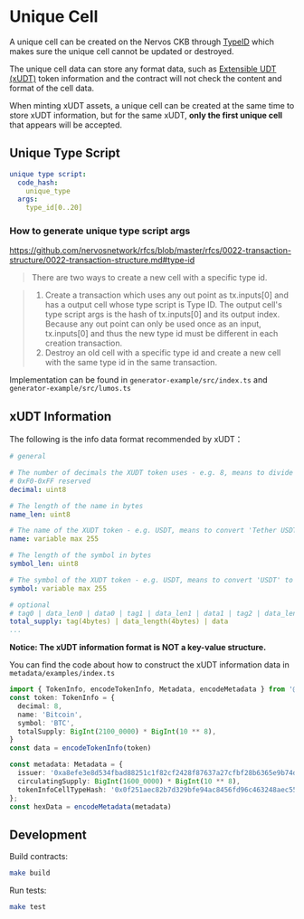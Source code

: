 # Unique Cell

A unique cell can be created on the Nervos CKB through [TypeID](https://github.com/nervosnetwork/rfcs/blob/master/rfcs/0022-transaction-structure/0022-transaction-structure.md#type-id) which makes sure the unique cell cannot be updated or destroyed. 

The unique cell data can store any format data, such as [Extensible UDT (xUDT)](https://github.com/nervosnetwork/rfcs/blob/master/rfcs/0052-extensible-udt/0052-extensible-udt.md) token information and the contract will not check the content and format of the cell data.

When minting xUDT assets, a unique cell can be created at the same time to store xUDT information, but for the same xUDT, **only the first unique cell** that appears will be accepted.

## Unique Type Script

```yaml
unique type script:
  code_hash: 
    unique_type
  args:
    type_id[0..20]
```

### How to generate unique type script args
https://github.com/nervosnetwork/rfcs/blob/master/rfcs/0022-transaction-structure/0022-transaction-structure.md#type-id

> There are two ways to create a new cell with a specific type id.

> 1. Create a transaction which uses any out point as tx.inputs[0] and has a output cell whose type script is Type ID. The output cell's type script args is the hash of tx.inputs[0] and its output index. Because any out point can only be used once as an input, tx.inputs[0] and thus the new type id must be different in each creation transaction.
> 2. Destroy an old cell with a specific type id and create a new cell with the same type id in the same transaction.

Implementation can be found in `generator-example/src/index.ts` and `generator-example/src/lumos.ts`

## xUDT Information

The following is the info data format recommended by xUDT：

```yaml
# general

# The number of decimals the XUDT token uses - e.g. 8, means to divide the token amount by 100000000 to get its user representation. 
# 0xF0-0xFF reserved
decimal: uint8  

# The length of the name in bytes
name_len: uint8

# The name of the XUDT token - e.g. USDT, means to convert 'Tether USDT' to hex form '0x5465746865722055534454'
name: variable max 255

# The length of the symbol in bytes
symbol_len: uint8

# The symbol of the XUDT token - e.g. USDT, means to convert 'USDT' to hex form '0x55534454'
symbol: variable max 255

# optional
# tag0 | data_len0 | data0 | tag1 | data_len1 | data1 | tag2 | data_len2 | data2
total_supply: tag(4bytes) | data_length(4bytes) | data
...

```
**Notice: The xUDT information format is NOT a key-value structure.**

You can find the code about how to construct the xUDT information data in `metadata/examples/index.ts`
```ts
import { TokenInfo, encodeTokenInfo, Metadata, encodeMetadata } from '@utxostack/metadata'
const token: TokenInfo = {
  decimal: 8,
  name: 'Bitcoin',
  symbol: 'BTC',
  totalSupply: BigInt(2100_0000) * BigInt(10 ** 8),
}
const data = encodeTokenInfo(token)

const metadata: Metadata = {
  issuer: '0xa8efe3e8d534fbad88251c1f82cf2428f87637a27cfbf28b6365e9b74d895d18',
  circulatingSupply: BigInt(1600_0000) * BigInt(10 ** 8),
  tokenInfoCellTypeHash: '0x0f251aec82b7d329bfe94ac8456fd96c463248aec5551b18fd215ca5dcb94be7',
};
const hexData = encodeMetadata(metadata)
```

## Development

Build contracts:

``` sh
make build
```

Run tests:

``` sh
make test
```
